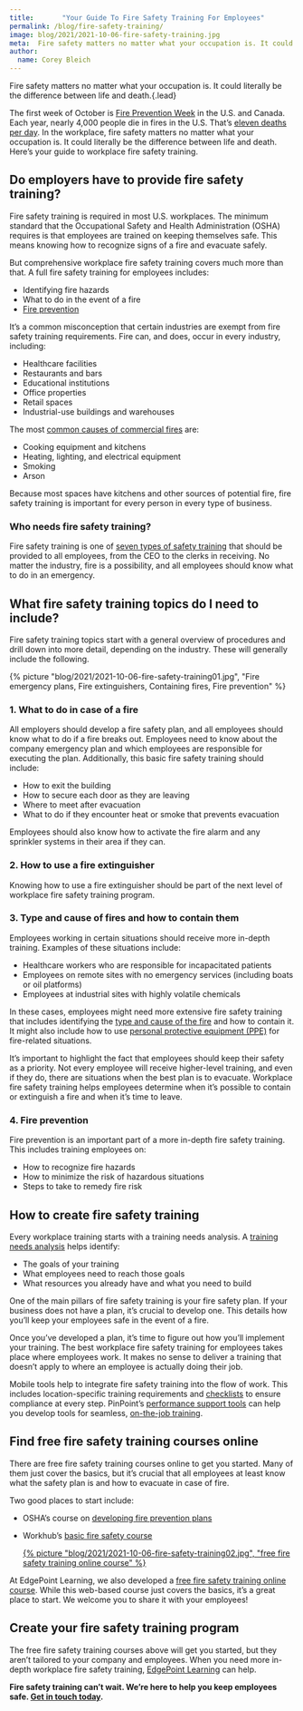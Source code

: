 ```yaml
---
title:       "Your Guide To Fire Safety Training For Employees"
permalink: /blog/fire-safety-training/
image: blog/2021/2021-10-06-fire-safety-training.jpg
meta:  Fire safety matters no matter what your occupation is. It could literally be the difference between life and death. Here’s your guide to workplace fire safety training.
author: 
  name: Corey Bleich
---
```


Fire safety matters no matter what your occupation is. It could literally be the difference between life and death.{.lead}

The first week of October is [Fire Prevention Week](https://www.nfpa.org/Events/Events/Fire-Prevention-Week) in the U.S. and Canada. Each year, nearly 4,000 people die in fires in the U.S. That’s [eleven deaths per day](https://www.usfa.fema.gov/data/statistics/fire_death_rates.html). In the workplace, fire safety matters no matter what your occupation is. It could literally be the difference between life and death. Here’s your guide to workplace fire safety training.

## Do employers have to provide fire safety training?

Fire safety training is required in most U.S. workplaces. The minimum standard that the Occupational Safety and Health Administration (OSHA) requires is that employees are trained on keeping themselves safe. This means knowing how to recognize signs of a fire and evacuate safely.

But comprehensive workplace fire safety training covers much more than that. A full fire safety training for employees includes:

* Identifying fire hazards
* What to do in the event of a fire
* [Fire prevention](https://www.osha.gov/sites/default/files/2019-03/fireprotection.pdf)

It’s a common misconception that certain industries are exempt from fire safety training requirements. Fire can, and does, occur in every industry, including:

* Healthcare facilities
* Restaurants and bars
* Educational institutions
* Office properties
* Retail spaces
* Industrial-use buildings and warehouses

The most [common causes of commercial fires](https://www.unifourfire.com/blog/common-causes-commercial-fires) are:

* Cooking equipment and kitchens
* Heating, lighting, and electrical equipment
* Smoking
* Arson

Because most spaces have kitchens and other sources of potential fire, fire safety training is important for every person in every type of business.

### Who needs fire safety training?

Fire safety training is one of [seven types of safety training](/blog/employee-safety-training-topics/) that should be provided to all employees, from the CEO to the clerks in receiving. No matter the industry, fire is a possibility, and all employees should know what to do in an emergency.

## What fire safety training topics do I need to include?

Fire safety training topics start with a general overview of procedures and drill down into more detail, depending on the industry. These will generally include the following.  

{% picture "blog/2021/2021-10-06-fire-safety-training01.jpg", "Fire emergency plans, Fire extinguishers, Containing fires, Fire prevention" %}

### 1. What to do in case of a fire

All employers should develop a fire safety plan, and all employees should know what to do if a fire breaks out. Employees need to know about the company emergency plan and which employees are responsible for executing the plan. Additionally, this basic fire safety training should include:

* How to exit the building
* How to secure each door as they are leaving
* Where to meet after evacuation
* What to do if they encounter heat or smoke that prevents evacuation

Employees should also know how to activate the fire alarm and any sprinkler systems in their area if they can.

### 2. How to use a fire extinguisher

Knowing how to use a fire extinguisher should be part of the next level of workplace fire safety training program.

### 3. Type and cause of fires and how to contain them

Employees working in certain situations should receive more in-depth training. Examples of these situations include:

* Healthcare workers who are responsible for incapacitated patients
* Employees on remote sites with no emergency services (including boats or oil platforms)
* Employees at industrial sites with highly volatile chemicals

In these cases, employees might need more extensive fire safety training that includes identifying the [type and cause of the fire](https://www.osha.gov/sites/default/files/2019-03/fireprotection.pdf) and how to contain it. It might also include how to use [personal protective equipment (PPE)](/blog/ppe-training/) for fire-related situations.

It’s important to highlight the fact that employees should keep their safety as a priority. Not every employee will receive higher-level training, and even if they do, there are situations when the best plan is to evacuate. Workplace fire safety training helps employees determine when it’s possible to contain or extinguish a fire and when it’s time to leave.

### 4. Fire prevention

Fire prevention is an important part of a more in-depth fire safety training. This includes training employees on:

* How to recognize fire hazards
* How to minimize the risk of hazardous situations
* Steps to take to remedy fire risk

## How to create fire safety training

Every workplace training starts with a training needs analysis. A [training needs analysis](/blog/training-needs-analysis/) helps identify:

* The goals of your training
* What employees need to reach those goals
* What resources you already have and what you need to build

One of the main pillars of fire safety training is your fire safety plan. If your business does not have a plan, it’s crucial to develop one. This details how you’ll keep your employees safe in the event of a fire.

Once you’ve developed a plan, it’s time to figure out how you’ll implement your training. The best workplace fire safety training for employees takes place where employees work. It makes no sense to deliver a training that doesn’t apply to where an employee is actually doing their job.

Mobile tools help to integrate fire safety training into the flow of work. This includes location-specific training requirements and [checklists](/blog/safety-inspection-checklist/) to ensure compliance at every step. PinPoint’s [performance support tools](/performance-support/) can help you develop tools for seamless, [on-the-job training](/blog/on-the-job-training-advantages/).

## Find free fire safety training courses online

There are free fire safety training courses online to get you started. Many of them just cover the basics, but it’s crucial that all employees at least know what the safety plan is and how to evacuate in case of fire.

Two good places to start include:

* OSHA’s course on [developing fire prevention plans](https://www.oshatrain.org/courses/mods/718e.html)
* Workhub’s [basic fire safety course](https://www.workhub.com/features/training/fire-safety)

  <a href="https://rise.articulate.com/share/8E5beQn0df8PjycMvakgpvPnSumKkdTy" target="_blank">
  {% picture "blog/2021/2021-10-06-fire-safety-training02.jpg", "free fire safety training online course" %}
  </a>

At EdgePoint Learning, we also developed a [free fire safety training online course](https://rise.articulate.com/share/8E5beQn0df8PjycMvakgpvPnSumKkdTy). While this web-based course just covers the basics, it’s a great place to start. We welcome you to share it with your employees!

## Create your fire safety training program

The free fire safety training courses above will get you started, but they aren’t tailored to your company and employees. When you need more in-depth workplace fire safety training, [EdgePoint Learning](/) can help.

**Fire safety training can’t wait. We’re here to help you keep employees safe. [Get in touch today](/contact/).**
